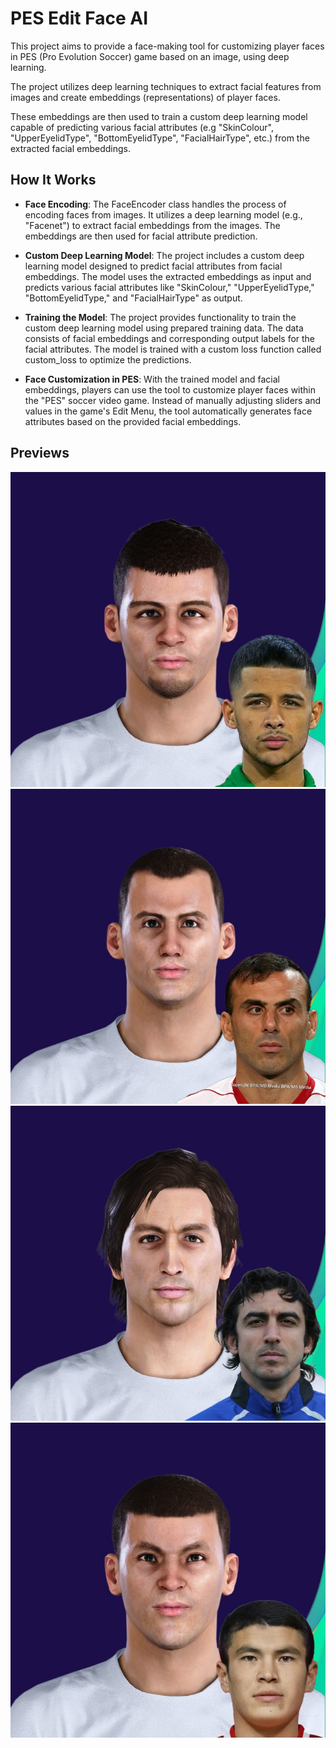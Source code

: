 # PES Edit Face AI

This project aims to provide a face-making tool for customizing player faces in PES (Pro Evolution Soccer) game based on an image, using deep learning.

The project utilizes deep learning techniques to extract facial features from images and create embeddings (representations) of player faces.

These embeddings are then used to train a custom deep learning model capable of predicting various facial attributes (e.g "SkinColour", "UpperEyelidType", "BottomEyelidType", "FacialHairType", etc.) from the extracted facial embeddings.

## How It Works

- **Face Encoding**: The FaceEncoder class handles the process of encoding faces from images. It utilizes a deep learning model (e.g., "Facenet") to extract facial embeddings from the images. The embeddings are then used for facial attribute prediction.

- **Custom Deep Learning Model**: The project includes a custom deep learning model designed to predict facial attributes from facial embeddings. The model uses the extracted embeddings as input and predicts various facial attributes like "SkinColour," "UpperEyelidType," "BottomEyelidType," and "FacialHairType" as output.

- **Training the Model**: The project provides functionality to train the custom deep learning model using prepared training data. The data consists of facial embeddings and corresponding output labels for the facial attributes. The model is trained with a custom loss function called custom_loss to optimize the predictions.

- **Face Customization in PES**: With the trained model and facial embeddings, players can use the tool to customize player faces within the "PES" soccer video game. Instead of manually adjusting sliders and values in the game's Edit Menu, the tool automatically generates face attributes based on the provided facial embeddings.

## Previews

![Preview1](/Images/preview%20(1).jpg)
![Preview2](/Images/preview%20(2).jpg)
![Preview3](/Images/preview%20(3).jpg)
![Preview4](/Images/preview%20(4).jpg)
